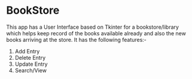 # BookStore
This app has a User Interface based on Tkinter for a bookstore/library which helps keep record of the books available already and also the new books arriving at the store.
It has the following features:-
  1. Add Entry
  2. Delete Entry
  3. Update Entry
  4. Search/View
